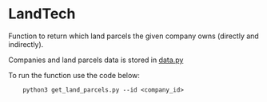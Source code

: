 # LandTech
Function to return which land parcels the given company owns (directly and indirectly).

Companies and land parcels data is stored in [data.py](./data.py)

To run the function use the code below:

```
	python3 get_land_parcels.py --id <company_id>
```
